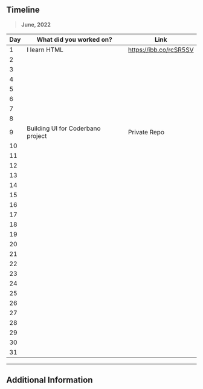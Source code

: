 ## Timeline

> **June, 2022**

|Day|What did you worked on?|Link|
|-------|------|--------|
|1|I learn HTML|https://ibb.co/rcSR5SV|
|2|||
|3|||
|4|||
|5|||
|6|||
|7|||
|8|||
|9|Building UI for Coderbano project|Private Repo|
|10|||
|11|||
|12|||
|13|||
|14|||
|15|||
|16|||
|17|||
|18|||
|19|||
|20|||
|21|||
|22|||
|23|||
|24|||
|25|||
|26|||
|27|||
|28|||
|29|||
|30|||
|31|||



---

## Additional Information
